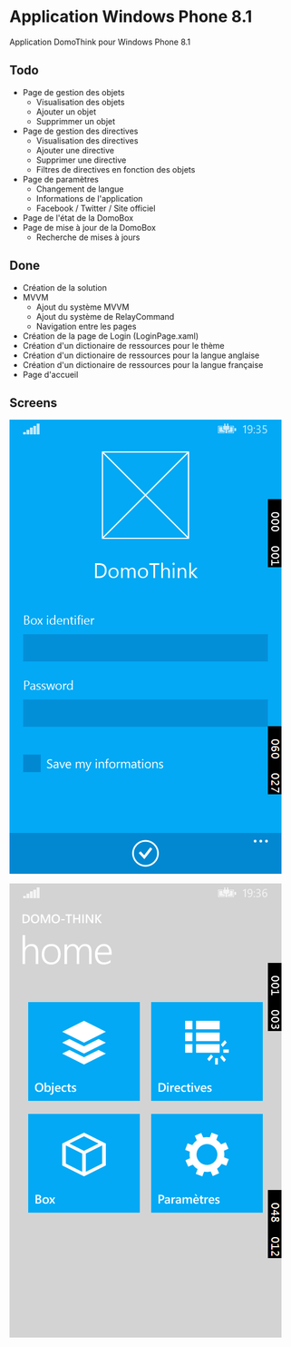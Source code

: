 Application Windows Phone 8.1
=======

Application DomoThink pour Windows Phone 8.1

## Todo ##

- Page de gestion des objets
	- Visualisation des objets
	- Ajouter un objet
	- Supprimmer un objet
- Page de gestion des directives
	- Visualisation des directives
	- Ajouter une directive
	- Supprimer une directive
	- Filtres de directives en fonction des objets
- Page de paramètres
	- Changement de langue
	- Informations de l'application
	- Facebook / Twitter / Site officiel
- Page de l'état de la DomoBox
- Page de mise à jour de la DomoBox
	- Recherche de mises à jours


## Done ##

- Création de la solution
- MVVM
	- Ajout du système MVVM
	- Ajout du système de RelayCommand
	- Navigation entre les pages
- Création de la page de Login (LoginPage.xaml)
- Création d'un dictionaire de ressources pour le thème
- Création d'un dictionaire de ressources pour la langue anglaise
- Création d'un dictionaire de ressources pour la langue française
- Page d'accueil

## Screens ##

![alt tag](https://github.com/jsthibault/Domo-Think-EIP/blob/App-WindowsPhone/Screens/DomoThink_LoginPage.png)

![alt tag](https://github.com/jsthibault/Domo-Think-EIP/blob/App-WindowsPhone/Screens/DomoThink_HomePage.png)



